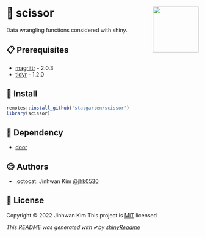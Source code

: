# :yellow_heart: scissor <img src = {hexSticker_png} width = 120 align = 'right'>

Data wrangling functions considered with shiny.

## :clipboard: Prerequisites

* [magrittr](https://magrittr.tidyverse.org/) - 2.0.3
* [tidyr](https://tidyr.tidyverse.org/) - 1.2.0

## :wrench: Install

```r
remotes::install_github('statgarten/scissor')
library(scissor)
```

## :paperclip: Dependency
* [door](https://github.com/statgarten/door)

## :blush: Authors
* :octocat: Jinhwan Kim [@jhk0530](http://github.com/jhk0530)

## :memo: License
Copyright :copyright: 2022 Jinhwan Kim
This project is [MIT](https://opensource.org/licenses/MIT) licensed

*This README was generated with :two_hearts: by [shinyReadme](http://github.com/jhk0530/shinyReadme)*
